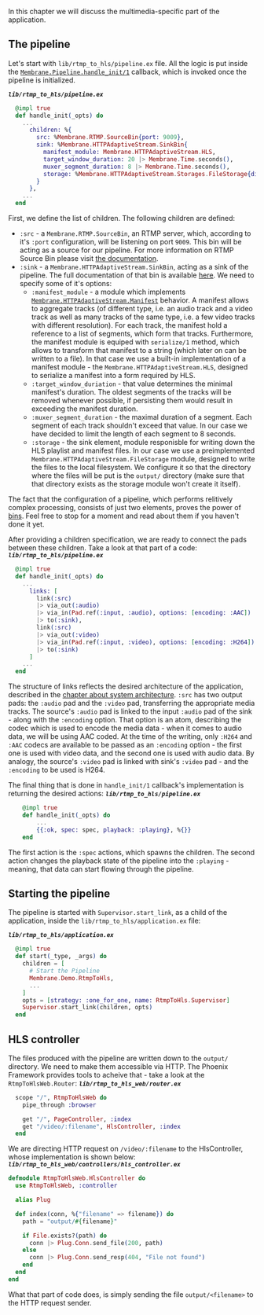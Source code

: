 In this chapter we will discuss the multimedia-specific part of the application.

## The pipeline
Let's start with `lib/rtmp_to_hls/pipeline.ex` file. All the logic is put inside the [`Membrane.Pipeline.handle_init/1`](https://hexdocs.pm/membrane_core/Membrane.Pipeline.html#c:handle_init/1) callback, 
which is invoked once the pipeline is initialized. 

**_`lib/rtmp_to_hls/pipeline.ex`_**
```Elixir
  @impl true
  def handle_init(_opts) do
    ...
      children: %{
        src: %Membrane.RTMP.SourceBin{port: 9009},
        sink: %Membrane.HTTPAdaptiveStream.SinkBin{
          manifest_module: Membrane.HTTPAdaptiveStream.HLS,
          target_window_duration: 20 |> Membrane.Time.seconds(),
          muxer_segment_duration: 8 |> Membrane.Time.seconds(),
          storage: %Membrane.HTTPAdaptiveStream.Storages.FileStorage{directory: "output"}
        }
      },
    ...
  end
```
First, we define the list of children. The following children are defined:
* `:src` - a `Membrane.RTMP.SourceBin`, an RTMP server, which, according to it's `:port` configuration, will be listening on port `9009`. This bin will be acting as a source for our pipeline. For more information on RTMP Source Bin please visit [the documentation](https://hexdocs.pm/membrane_rtmp_plugin/Membrane.RTMP.SourceBin.html).
* `:sink` - a `Membrane.HTTPAdaptiveStream.SinkBin`, acting as a sink of the pipeline. The full documentation of that bin is available [here](https://hexdocs.pm/membrane_http_adaptive_stream_plugin/Membrane.HTTPAdaptiveStream.SinkBin.html). We need to specify some of it's options:
  * `:manifest_module` - a module which implements [`Membrane.HTTPAdaptiveStream.Manifest`](https://hexdocs.pm/membrane_http_adaptive_stream_plugin/Membrane.HTTPAdaptiveStream.Manifest.html#c:serialize/1) behavior. A manifest allows to aggregate tracks (of different type, i.e. an audio track and a video track as well as many tracks of the same type, i.e. a few video tracks with different resolution). For each track, the manifest hold a reference to a list of segments, which form that tracks. Furthermore, the manifest module is equiped with `serialize/1` method, which allows to transform that manifest to a string (which later on can be written to a file). In that case we use a built-in implementation of a manifest module - the `Membrane.HTTPAdaptiveStream.HLS`, designed to serialize a manifest into a form required by HLS.
  * `:target_window_duriation` - that value determines the minimal manifest's duration. The oldest segments of the tracks will be removed whenever possible, if persisting them would result in exceeding the manifest duration. 
  * `:muxer_segment_duration` - the maximal duration of a segment. Each segment of each track shouldn't exceed that value. In our case we have decided to limit the length of each segment to 8 seconds. 
  * `:storage` - the sink element, module responisble for writing down the HLS playlist and manifest files. In our case we use a preimplemented `Membrane.HTTPAdaptiveStream.FileStorage` module, designed to write the files to the local filesystem. We configure it so that the directory where the files will be put is the `output/` directory (make sure that that directory exists as the storage module won't create it itself).

The fact that the configuration of a pipeline, which performs relitively complex processing, consists of just two elements, proves the power of [bins](basic_pipeline_extension/2). Feel free to stop for a moment and read about them if you haven't done it yet.

After providing a children specification, we are ready to connect the pads between these children. Take a look at that part of a code:
**_`lib/rtmp_to_hls/pipeline.ex`_**
```Elixir
  @impl true
  def handle_init(_opts) do
    ...
      links: [
        link(:src)
        |> via_out(:audio)
        |> via_in(Pad.ref(:input, :audio), options: [encoding: :AAC])
        |> to(:sink),
        link(:src)
        |> via_out(:video)
        |> via_in(Pad.ref(:input, :video), options: [encoding: :H264])
        |> to(:sink)
      ]
    ...
  end
```

The structure of links reflects the desired architecture of the application, described in the [chapter about system architecture](../videoroom/3_SystemArchitecture.md).
`:src` has two output pads: the `:audio` pad and the `:video` pad, transferring the appropriate media tracks. 
The source's `:audio` pad is linked to the input `:audio` pad of the sink - along with the `:encoding` option. That option is an atom, describing the codec which is used to encode the media data - when it comes to audio data, 
we will be using AAC coded.
At the time of the writing, only `:H264` and `:AAC` codecs are available to be passed as an `:encoding` option - the first one is used with video data, and the second one is used with audio data.
By analogy, the source's `:video` pad is linked with sink's `:video` pad - and the `:encoding` to be used is H264.


The final thing that is done in `handle_init/1` callback's implementation is returning the desired actions:
**_`lib/rtmp_to_hls/pipeline.ex`_**
```Elixir
    @impl true
    def handle_init(_opts) do
        ...
        {{:ok, spec: spec, playback: :playing}, %{}}
    end
```

The first action is the `:spec` actions, which spawns the children. The second action changes the playback state of the pipeline into the `:playing` - meaning, that data can start flowing through the pipeline.

## Starting the pipeline

The pipeline is started with `Supervisor.start_link`, as a child of the application, inside the `lib/rtmp_to_hls/application.ex` file:

**_`lib/rtmp_to_hls/application.ex`_**
```Elixir
  @impl true
  def start(_type, _args) do
    children = [
      # Start the Pipeline
      Membrane.Demo.RtmpToHls,
      ...
    ]
    opts = [strategy: :one_for_one, name: RtmpToHls.Supervisor]
    Supervisor.start_link(children, opts)
  end
```


## HLS controller

The files produced with the pipeline are written down to the `output/` directory. We need to make them accessible via HTTP. 
The Phoenix Framework provides tools to acheive that - take a look at the `RtmpToHlsWeb.Router`:
**_`lib/rtmp_to_hls_web/router.ex`_**
```Elixir
  scope "/", RtmpToHlsWeb do
    pipe_through :browser

    get "/", PageController, :index
    get "/video/:filename", HlsController, :index
  end
```

We are directing HTTP request on `/video/:filename` to the HlsController, whose implementation is shown below:
**_`lib/rtmp_to_hls_web/controllers/hls_controller.ex`_**
```Elixir
defmodule RtmpToHlsWeb.HlsController do
  use RtmpToHlsWeb, :controller

  alias Plug

  def index(conn, %{"filename" => filename}) do
    path = "output/#{filename}"

    if File.exists?(path) do
      conn |> Plug.Conn.send_file(200, path)
    else
      conn |> Plug.Conn.send_resp(404, "File not found")
    end
  end
end
```

What that part of code does, is simply sending the file `output/<filename>` to the HTTP request sender.